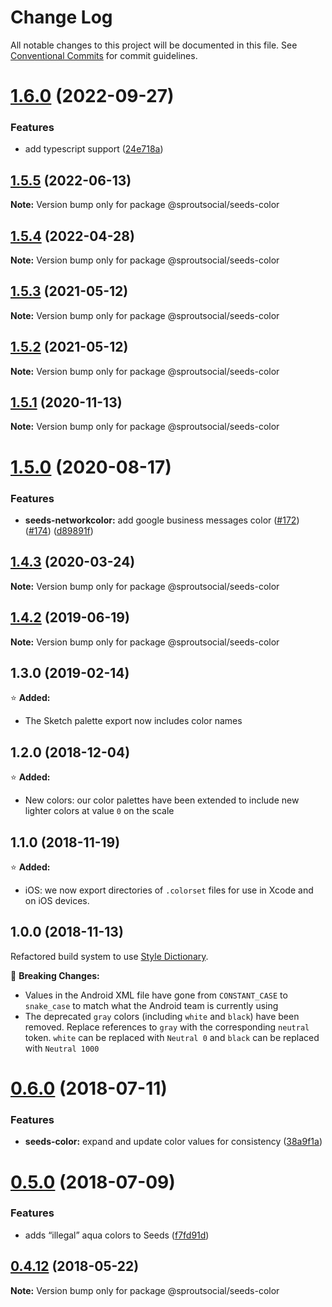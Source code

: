 # Change Log

All notable changes to this project will be documented in this file.
See [Conventional Commits](https://conventionalcommits.org) for commit guidelines.

# [1.6.0](https://github.com/sproutsocial/seeds-packets/compare/@sproutsocial/seeds-color@1.5.5...@sproutsocial/seeds-color@1.6.0) (2022-09-27)


### Features

* add typescript support ([24e718a](https://github.com/sproutsocial/seeds-packets/commit/24e718a26955f40b5645ba86600ff8aa8ba941fa))





## [1.5.5](https://github.com/sproutsocial/seeds-packets/compare/@sproutsocial/seeds-color@1.5.4...@sproutsocial/seeds-color@1.5.5) (2022-06-13)

**Note:** Version bump only for package @sproutsocial/seeds-color





## [1.5.4](https://github.com/sproutsocial/seeds-packets/compare/@sproutsocial/seeds-color@1.5.3...@sproutsocial/seeds-color@1.5.4) (2022-04-28)

**Note:** Version bump only for package @sproutsocial/seeds-color





## [1.5.3](https://github.com/sproutsocial/seeds-packets/compare/@sproutsocial/seeds-color@1.5.2...@sproutsocial/seeds-color@1.5.3) (2021-05-12)

**Note:** Version bump only for package @sproutsocial/seeds-color





## [1.5.2](https://github.com/sproutsocial/seeds-packets/compare/@sproutsocial/seeds-color@1.5.1...@sproutsocial/seeds-color@1.5.2) (2021-05-12)

**Note:** Version bump only for package @sproutsocial/seeds-color





## [1.5.1](https://github.com/sproutsocial/seeds-packets/compare/@sproutsocial/seeds-color@1.5.0...@sproutsocial/seeds-color@1.5.1) (2020-11-13)

**Note:** Version bump only for package @sproutsocial/seeds-color





# [1.5.0](https://github.com/sproutsocial/seeds-packets/compare/@sproutsocial/seeds-color@1.4.3...@sproutsocial/seeds-color@1.5.0) (2020-08-17)


### Features

* **seeds-networkcolor:** add google business messages color ([#172](https://github.com/sproutsocial/seeds-packets/issues/172)) ([#174](https://github.com/sproutsocial/seeds-packets/issues/174)) ([d89891f](https://github.com/sproutsocial/seeds-packets/commit/d89891f))





## [1.4.3](https://github.com/sproutsocial/seeds-packets/compare/@sproutsocial/seeds-color@1.4.2...@sproutsocial/seeds-color@1.4.3) (2020-03-24)

**Note:** Version bump only for package @sproutsocial/seeds-color





## [1.4.2](https://github.com/sproutsocial/seeds/compare/@sproutsocial/seeds-color@1.4.1...@sproutsocial/seeds-color@1.4.2) (2019-06-19)

**Note:** Version bump only for package @sproutsocial/seeds-color





## 1.3.0 (2019-02-14)
⭐️ **Added:**
- The Sketch palette export now includes color names

## 1.2.0 (2018-12-04)
⭐️ **Added:**
- New colors: our color palettes have been extended to include new lighter colors at value `0` on the scale

## 1.1.0 (2018-11-19)
⭐️ **Added:**
- iOS: we now export directories of `.colorset` files for use in Xcode and on iOS devices.

## 1.0.0 (2018-11-13)
Refactored build system to use [Style Dictionary](https://amzn.github.io/style-dictionary).

🚨 **Breaking Changes:**
- Values in the Android XML file have gone from `CONSTANT_CASE` to `snake_case` to match what the Android team is currently using
- The deprecated `gray` colors (including `white` and `black`) have been removed. Replace references to `gray` with the corresponding `neutral` token. `white` can be replaced with `Neutral 0` and `black` can be replaced with `Neutral 1000`

<a name="0.6.0"></a>
# [0.6.0](https://github.com/sproutsocial/seeds/compare/@sproutsocial/seeds-color@0.5.0...@sproutsocial/seeds-color@0.6.0) (2018-07-11)


### Features

* **seeds-color:** expand and update color values for consistency ([38a9f1a](https://github.com/sproutsocial/seeds/commit/38a9f1a))




<a name="0.5.0"></a>
# [0.5.0](https://github.com/sproutsocial/seeds/compare/@sproutsocial/seeds-color@0.4.11...@sproutsocial/seeds-color@0.5.0) (2018-07-09)


### Features

* adds “illegal” aqua colors to Seeds ([f7fd91d](https://github.com/sproutsocial/seeds/commit/f7fd91d))




<a name="0.4.12"></a>
## [0.4.12](https://github.com/sproutsocial/seeds/compare/@sproutsocial/seeds-color@0.4.11...@sproutsocial/seeds-color@0.4.12) (2018-05-22)




**Note:** Version bump only for package @sproutsocial/seeds-color
